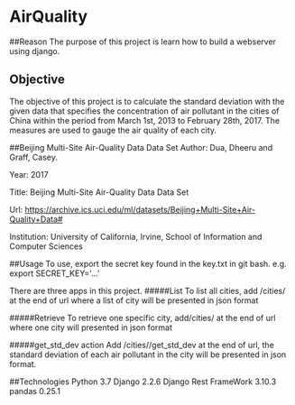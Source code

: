 # AirQuality

##Reason
The purpose of this project is learn how to build a webserver using django. 

## Objective
The objective of this project is to calculate the standard deviation with the given data that specifies the concentration of air pollutant
in the cities of China within the period from March 1st, 2013 to February 28th, 2017. The measures are used to gauge the air quality of each city.

##Beijing Multi-Site Air-Quality Data Data Set
Author: Dua, Dheeru and Graff, Casey.

Year: 2017

Title: Beijing Multi-Site Air-Quality Data Data Set

Url: https://archive.ics.uci.edu/ml/datasets/Beijing+Multi-Site+Air-Quality+Data#

Institution: University of California, Irvine, School of Information and Computer Sciences

##Usage
To use, export the secret key found in the key.txt in git bash. e.g. export SECRET_KEY='...'

There are three apps in this project.
#####List
To list all cities, add /cities/ at the end of url where a list of city will be presented in json format

#####Retrieve
To retrieve one specific city, add/cities/<pk> at the end of url where one city will presented in json format

#####get_std_dev action
Add /cities/<pk>/get_std_dev at the end of url, the standard deviation of each air pollutant in the city will be presented in json format.

##Technologies
Python 3.7
Django 2.2.6
Django Rest FrameWork 3.10.3
pandas 0.25.1

